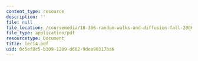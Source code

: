 ```yaml
---
content_type: resource
description: ''
file: null
file_location: /coursemedia/18-366-random-walks-and-diffusion-fall-2006/8c5ef8c5b3091209d6629dea90317ba6_lec14.pdf
file_type: application/pdf
resourcetype: Document
title: lec14.pdf
uid: 8c5ef8c5-b309-1209-d662-9dea90317ba6
---
```

